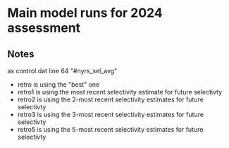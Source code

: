 # Main model runs for 2024 assessment

## Notes

as control.dat line 64 "#nyrs_sel_avg"
  - retro is using the "best" one
  - retro1 is using the most recent selectivity estimate for future selectivty
  - retro2 is using the 2-most recent selectivity estimates for future selectivty
  - retro3 is using the 3-most recent selectivity estimates for future selectivty
  - retro5 is using the 5-most recent selectivity estimates for future selectivty

